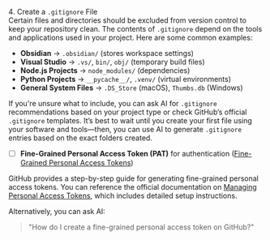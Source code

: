 4️. Create a `.gitignore` File  
   Certain files and directories should be excluded from version control to keep your repository clean. The contents of `.gitignore` depend on the tools and applications used in your project. Here are some common examples:  
   - **Obsidian** → `.obsidian/` (stores workspace settings)  
   - **Visual Studio** → `.vs/`, `bin/`, `obj/` (temporary build files)  
   - **Node.js Projects** → `node_modules/` (dependencies)  
   - **Python Projects** → `__pycache__/`, `.venv/` (virtual environments)  
   - **General System Files** → `.DS_Store` (macOS), `Thumbs.db` (Windows)  

   If you're unsure what to include, you can ask AI for `.gitignore` recommendations based on your project type or check GitHub’s official `.gitignore` templates. It’s best to wait until you create your first file using your software and tools—then, you can use AI to generate `.gitignore` entries based on the exact folders created.  

- [ ] **Fine-Grained Personal Access Token (PAT)** for authentication ([Fine-Grained Personal Access Tokens](https://github.com/settings/personal-access-tokens))  

GitHub provides a step-by-step guide for generating fine-grained personal access tokens. You can reference the official documentation on [Managing Personal Access Tokens](https://docs.github.com/en/authentication/keeping-your-account-and-data-secure/managing-your-personal-access-tokens), which includes detailed setup instructions.

Alternatively, you can ask AI:  
> "How do I create a fine-grained personal access token on GitHub?"  